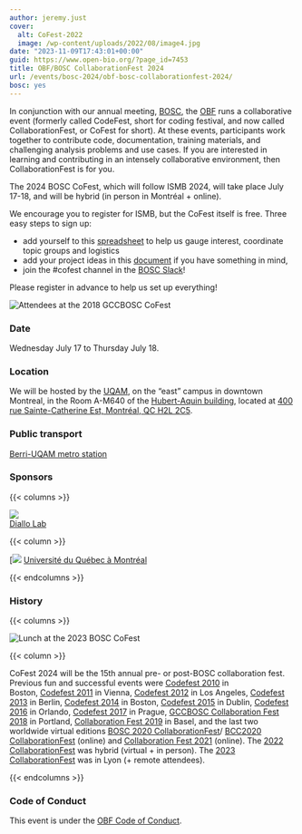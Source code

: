 ```yaml
---
author: jeremy.just
cover:
  alt: CoFest-2022
  image: /wp-content/uploads/2022/08/image4.jpg
date: "2023-11-09T17:43:01+00:00"
guid: https://www.open-bio.org/?page_id=7453
title: OBF/BOSC CollaborationFest 2024
url: /events/bosc-2024/obf-bosc-collaborationfest-2024/
bosc: yes
---
```

In conjunction with our annual meeting, [BOSC](/events/bosc/), the [OBF](/) runs a collaborative event (formerly called CodeFest, short for coding festival, and now called CollaborationFest, or CoFest for short). At these events, participants work together to contribute code, documentation, training materials, and challenging analysis problems and use cases. If you are interested in learning and contributing in an intensely collaborative environment, then CollaborationFest is for you.

The 2024 BOSC CoFest, which will follow ISMB 2024, will take place July 17-18, and will be hybrid (in person in Montréal + online).

We encourage you to register for ISMB, but the CoFest itself is free. Three easy steps to sign up:

- add yourself to this [spreadsheet](https://docs.google.com/spreadsheets/d/1FWH-SUPNVUi70-oVuqoaYZq4Klt03WWAFCGe1eHZJZM/edit?usp=sharing) to help us gauge interest, coordinate topic groups and logistics
- add your project ideas in this [document](https://docs.google.com/document/d/1-tvrtBBcJJ8EhiIXQhjo4B3x796cSb9OG_6ynPVM_zM/edit?usp=sharing) if you have something in mind,
- join the #cofest channel in the [BOSC Slack](https://join.slack.com/t/obf-bosc/shared_invite/zt-n5ur1gsj-z2C~69_4lYTFPg5tbWA8Ew)!

Please register in advance to help us set up everything!

![Attendees at the 2018 GCCBOSC CoFest](/wp-content/uploads/2019/03/codefest-big-group-on-steps.jpg)

### Date

Wednesday July 17 to Thursday July 18.

### Location

We will be hosted by the [UQAM](https://uqam.ca/), on the “east” campus in downtown Montreal, in the Room A-M640 of the [Hubert-Aquin building](https://plancampus.uqam.ca/pavillon-a), located at [400 rue Sainte-Catherine Est, Montréal, QC H2L 2C5](https://g.co/kgs/59yiicF).

### Public transport

[Berri-UQAM metro station](https://maps.app.goo.gl/pdgwcnKUxqX2sKru6)

### Sponsors

{{< columns >}}

[![](/wp-content/uploads/2024/06/Logo_BioInfo.jpg) \
Diallo Lab](https://diallolab.com)

{{< column >}}

[![](/wp-content/uploads/2024/06/UQAM.png) [Université du Québec à Montréal](https://uqam.ca/)

{{< endcolumns >}}


### History

{{< columns >}}

![Lunch at the 2023 BOSC CoFest](/wp-content/uploads/2023/08/CoFest2023-lunch-1.png)

{{< column >}}

CoFest 2024 will be the 15th annual pre- or post-BOSC collaboration fest. Previous fun and successful events were [Codefest 2010](/wiki/Codefest_2010) in Boston, [Codefest 2011](/wiki/Codefest_2011) in Vienna, [Codefest 2012](/wiki/Codefest_2012) in Los Angeles, [Codefest 2013](/wiki/Codefest_2013) in Berlin, [Codefest 2014](/wiki/Codefest_2014) in Boston, [Codefest 2015](/wiki/Codefest_2015) in Dublin, [Codefest 2016](/wiki/Codefest_2016) in Orlando, [Codefest 2017](/wiki/Codefest_2017) in Prague, [GCCBOSC Collaboration Fest 2018](https://galaxyproject.org/events/gccbosc2018/collaboration/) in Portland, [Collaboration Fest 2019](/events/bosc/bosc-2019-collaborationfest) in Basel, and the last two worldwide virtual editions [BOSC 2020 CollaborationFest](/events/bosc-2020/bosc-2020-collaborationfest/)/ [BCC2020 CollaborationFest](https://bcc2020.github.io/cofest/) (online) and [Collaboration Fest 2021](/events/bosc-2021/collaborationfest/) (online). The [2022 CollaborationFest](/events/bosc-2022/obf-bosc-collaborationfest/) was hybrid (virtual + in person). The [2023 CollaborationFest](/events/bosc-2023/obf-bosc-collaborationfest/) was in Lyon (+ remote attendees).

{{< endcolumns >}}


### Code of Conduct

This event is under the [OBF Code of Conduct](/code-of-conduct/).
